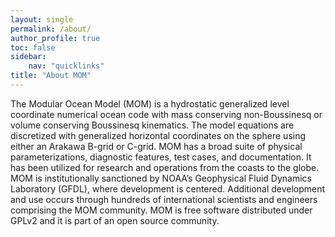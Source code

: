 ```yaml
---
layout: single
permalink: /about/
author_profile: true
toc: false
sidebar:
    nav: "quicklinks"
title: "About MOM"
---
```


The Modular Ocean Model (MOM) is a hydrostatic generalized level coordinate numerical ocean code with mass conserving non-Boussinesq or volume conserving Boussinesq kinematics. The model equations are discretized with generalized horizontal coordinates on the sphere using either an Arakawa B-grid or C-grid. MOM has a broad suite of physical parameterizations, diagnostic features, test cases, and documentation. It has been utilized for research and operations from the coasts to the globe. MOM is institutionally sanctioned by NOAA’s Geophysical Fluid Dynamics Laboratory (GFDL), where development is centered. Additional development and use occurs through hundreds of international scientists and engineers comprising the MOM community. MOM is free software distributed under GPLv2 and it is part of an open source community.

